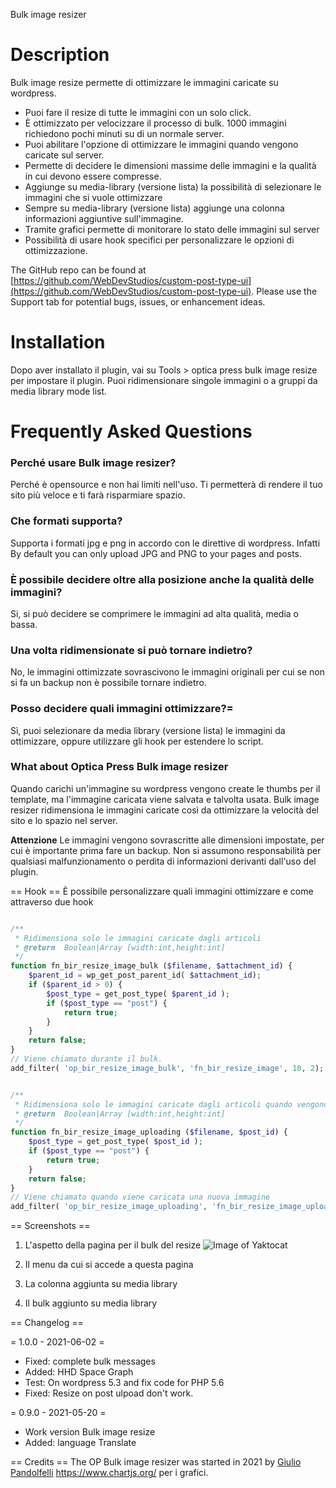Bulk image resizer

# Description

Bulk image resize permette di ottimizzare le immagini caricate su wordpress.

- Puoi fare il resize di tutte le immagini con un solo click.
- È ottimizzato per velocizzare il processo di bulk. 1000 immagini richiedono pochi minuti su di un normale server.
- Puoi abilitare l'opzione di ottimizzare le immagini quando vengono caricate sul server. 
- Permette di decidere le dimensioni massime delle immagini e la qualità in cui devono essere compresse.
- Aggiunge su media-library (versione lista) la possibilità di selezionare le immagini che si vuole ottimizzare
- Sempre su media-library (versione lista) aggiunge una colonna informazioni aggiuntive sull'immagine.
- Tramite grafici permette di monitorare lo stato delle immagini sul server
- Possibilità di usare hook specifici per personalizzare le opzioni di ottimizzazione.

 The GitHub repo can be found at [https://github.com/WebDevStudios/custom-post-type-ui](https://github.com/WebDevStudios/custom-post-type-ui). Please use the Support tab for potential bugs, issues, or enhancement ideas.


# Installation

Dopo aver installato il plugin, vai su Tools > optica press bulk image resize per impostare il plugin.
Puoi ridimensionare singole immagini o a gruppi da media library mode list.

# Frequently Asked Questions

### Perché usare Bulk image resizer? 
Perché è opensource e non hai limiti nell'uso. Ti permetterà di rendere il tuo sito più veloce e ti farà risparmiare spazio. 

### Che formati supporta? 
Supporta i formati jpg e png in accordo con le direttive di wordpress. Infatti By default you can only upload JPG and PNG to your pages and posts. 

### È possibile decidere oltre alla posizione anche la qualità delle immagini? 
Si, si può decidere se comprimere le immagini ad alta qualità, media o bassa.

### Una volta ridimensionate si può tornare indietro?
No, le immagini ottimizzate sovrascivono le immagini originali per cui se non si fa un backup non è possibile tornare indietro.

### Posso decidere quali immagini ottimizzare?=
Sì, puoi selezionare da media library (versione lista) le immagini da ottimizzare, oppure utilizzare gli hook per estendere lo script.

### What about Optica Press Bulk image resizer

Quando carichi un'immagine su wordpress vengono create le thumbs per il template, ma l'immagine caricata viene salvata e talvolta usata. 
Bulk image resizer ridimensiona le immagini caricate così da ottimizzare la velocità del sito e lo spazio nel server.

**Attenzione**
Le immagini vengono sovrascritte alle dimensioni impostate, per cui è importante prima fare un backup. 
Non si assumono responsabilità per qualsiasi malfunzionamento o perdita di informazioni derivanti dall'uso del plugin.

== Hook  ==
È possibile personalizzare quali immagini ottimizzare e come attraverso due hook

```php

/**
 * Ridimensiona solo le immagini caricate dagli articoli
 * @return  Boolean|Array [width:int,height:int]
 */
function fn_bir_resize_image_bulk ($filename, $attachment_id) {
	$parent_id = wp_get_post_parent_id( $attachment_id);
	if ($parent_id > 0) {
		$post_type = get_post_type( $parent_id );
		if ($post_type == "post") {
			return true;
		}
	}
	return false;
}
// Viene chiamato durante il bulk.
add_filter( 'op_bir_resize_image_bulk', 'fn_bir_resize_image', 10, 2);


/**
 * Ridimensiona solo le immagini caricate dagli articoli quando vengono caricati
 * @return  Boolean|Array [width:int,height:int]
 */
function fn_bir_resize_image_uploading ($filename, $post_id) {
	$post_type = get_post_type( $post_id );
	if ($post_type == "post") {
		return true;
	}
	return false;
}
// Viene chiamato quando viene caricata una nuova immagine
add_filter( 'op_bir_resize_image_uploading', 'fn_bir_resize_image_uploading', 10, 2);

```

== Screenshots ==

1. L'aspetto della pagina per il bulk del resize
![Image of Yaktocat](https://github.com/giuliopanda/op-bulk-image-resizer/assets/screenshot-1.jpg)


2. Il menu da cui si accede a questa pagina
3. La colonna aggiunta su media library
4. Il bulk aggiunto su media library

== Changelog ==

= 1.0.0 - 2021-06-02 =
* Fixed: complete bulk messages
* Added: HHD Space Graph
* Test: On wordpress 5.3 and fix code for PHP 5.6
* Fixed: Resize on post ulpoad don't work.

= 0.9.0 - 2021-05-20 =
* Work version Bulk image resize 
* Added: language Translate


== Credits ==
The OP Bulk image resizer was started in 2021 by [Giulio Pandolfelli](giuliopanda@gmail.com) 
https://www.chartjs.org/ per i grafici.